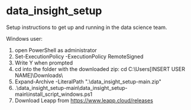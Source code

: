 # data_insight_setup
Setup instructions to get up and running in the data science team.

Windows user:
1. open PowerShell as administrator
2. Set-ExecutionPolicy -ExecutionPolicy RemoteSigned
3. Write Y when prompted
4. cd into the folder with the downloaded zip: cd C:\Users\[INSERT USER NAME]\Downloads\
5. Expand-Archive -LiteralPath ".\data_insight_setup-main.zip"
6. .\data_insight_setup-main\data_insight_setup-main\install_script_windows.ps1
8. Download Leapp from https://www.leapp.cloud/releases
